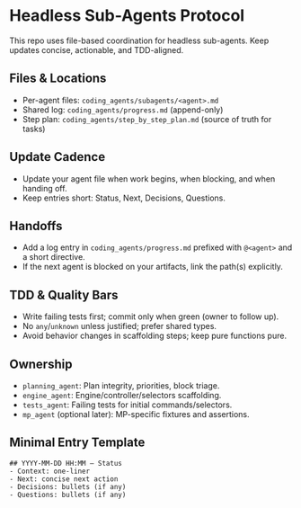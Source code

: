 # Headless Sub-Agents Protocol

This repo uses file-based coordination for headless sub-agents. Keep updates concise, actionable, and TDD-aligned.

## Files & Locations
- Per-agent files: `coding_agents/subagents/<agent>.md`
- Shared log: `coding_agents/progress.md` (append-only)
- Step plan: `coding_agents/step_by_step_plan.md` (source of truth for tasks)

## Update Cadence
- Update your agent file when work begins, when blocking, and when handing off.
- Keep entries short: Status, Next, Decisions, Questions.

## Handoffs
- Add a log entry in `coding_agents/progress.md` prefixed with `@<agent>` and a short directive.
- If the next agent is blocked on your artifacts, link the path(s) explicitly.

## TDD & Quality Bars
- Write failing tests first; commit only when green (owner to follow up).
- No `any`/`unknown` unless justified; prefer shared types.
- Avoid behavior changes in scaffolding steps; keep pure functions pure.

## Ownership
- `planning_agent`: Plan integrity, priorities, block triage.
- `engine_agent`: Engine/controller/selectors scaffolding.
- `tests_agent`: Failing tests for initial commands/selectors.
- `mp_agent` (optional later): MP-specific fixtures and assertions.

## Minimal Entry Template
```
## YYYY-MM-DD HH:MM — Status
- Context: one-liner
- Next: concise next action
- Decisions: bullets (if any)
- Questions: bullets (if any)
```
